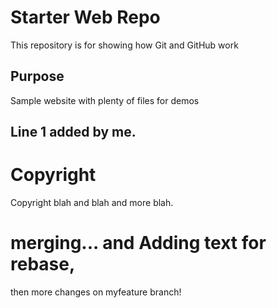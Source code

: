 # Starter Web Repo

This repository is for showing how Git and GitHub work

## Purpose

Sample website with plenty of files for demos

## Line 1 added by me.

# Copyright

Copyright blah and blah and more blah.

# merging... and Adding text for rebase, 
then more changes on myfeature branch!
